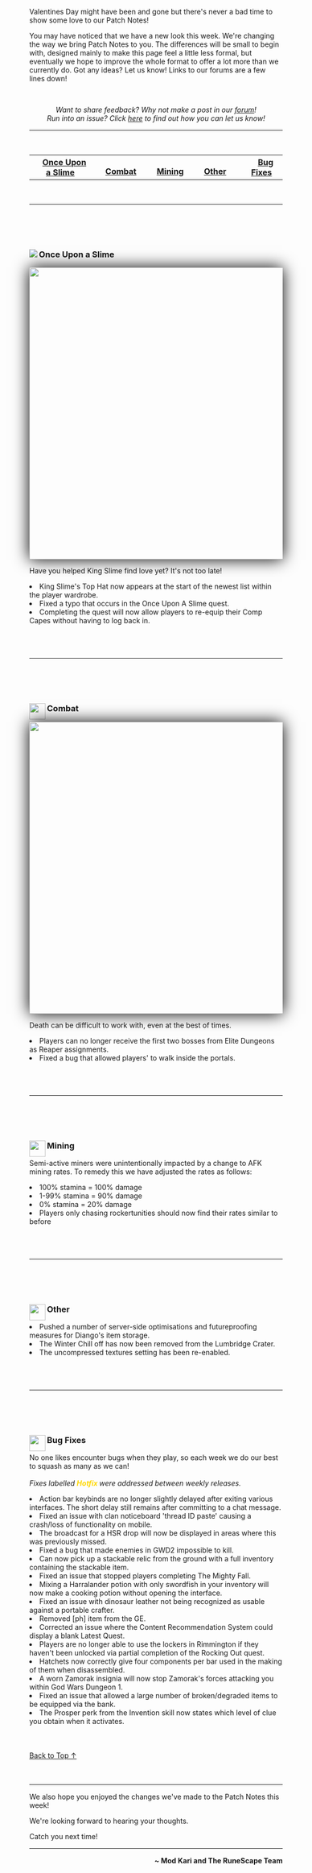 <div id="article-top" name="article-top" class="clockwork">
	<p>Valentines Day might have been and gone but there's never a bad time to show some love to our Patch Notes!</p>
	<p>You may have noticed that we have a new look this week. We're changing the way we bring Patch Notes to you. The differences will be small to begin with, designed mainly to make this page feel a little less formal, but eventually we hope to improve the whole format to offer a lot more than we currently do. Got any ideas? Let us know! Links to our forums are a few lines down!</p>
</div>
<div>
	</br>
		<p align="center">
		<i>Want to share feedback? Why not make a post in our <a href="https://secure.runescape.com/m=forum/forums?442,443,57,66143681">forum</a>!
		<br>Run into an issue? Click <a href="https://support.runescape.com/hc/en-gb/articles/360001355429-How-to-report-a-Bug#RS">here</a> to find out how you can let us know!</i>
		</p><hr style="margin-bottom:15px;margin-top: 15px;">
	<br>
</div>
<div>
	<table align="center">
		<tr align="center">
    	<th><a href="#once-upon-a-slime"><img src="https://cdn.runescape.com/assets/img/external/misc/patches/Quests.png" width="16" height="auto">Once Upon a Slime</a></th>
    		<td></td>
			<th><a href="#combat"><img src="https://cdn.runescape.com/assets/img/external/misc/patches/Bosses1.png" width="16" height="auto">Combat</a></th>
    		<td></td>
    	<th><a href="#mining"><img src="https://cdn.runescape.com/assets/img/external/misc/patches/Mining.png" width="16" height="auto">Mining</a></th>
    		<td></td>
    	<th><a href="#other"><img src="https://cdn.runescape.com/assets/img/external/misc/patches/Achievements.png" width="16" height="auto">Other</a></th>
    		<td></td>
    	<th><a href="#bug-fixes"><img src="https://cdn.runescape.com/assets/img/external/misc/patches/Achievements.png" width="16" height="auto">Bug Fixes</a></th>
		</tr>
	</table>
</div>
	<br>
		<hr style="margin-bottom:15px;margin-top: 15px;">
	<br>
	<br>
	<br>
<div class="articleContentText">
	<div class="category">
		<h3><img src="https://cdn.runescape.com/assets/img/external/misc/patches/Quests.png" align="left">Once Upon a Slime</h3>
			<p><img style="border-width: 5px; box-shadow: 0px 0px 30px black;" src="https://cdn.runescape.com/assets/img/external/news/2020/02/patch_notes/Once_Upon_A_Slime.png" width="580" height="auto"></p>
		<div class="context">
			<p>Have you helped King Slime find love yet? It's not too late! </p>
		</div>
			<li>King Slime's Top Hat now appears at the start of the newest list within the player wardrobe.</li>
			<li>Fixed a typo that occurs in the Once Upon A Slime quest.</li>
			<li>Completing the quest will now allow players to re-equip their Comp Capes without having to log back in.</li>
		</div>
	<br>
	<br>
	<br>
		<hr style="margin-bottom:15px;margin-top: 15px;">
	<br>
	<br>
	<br>
		<div class="category">
			<div class="category-heading" id="combat"><img src="https://cdn.runescape.com/assets/img/external/misc/patches/Bosses1.png" width="32" height="auto" align="left">
				<h3>Combat</h3></div>
					<p><img style="border-width: 5px; box-shadow: 0px 0px 30px black;" src="https://cdn.runescape.com/assets/img/external/news/2020/02/patch_notes/PVM.png" width="580" height="auto"></p>
				<div class="context">
					<p>Death can be difficult to work with, even at the best of times.</p>
				</div>
					<li>Players can no longer receive the first two bosses from Elite Dungeons as Reaper assignments.</li>
					<li>Fixed a bug that allowed players' to walk inside the portals.</li>
				</div>
			<br>
		<br>
	<br>
		<hr style="margin-bottom:15px;margin-top: 15px;">
	<br>
	<br>
	<br>
	<div class="category">
		<h3><img src="https://cdn.runescape.com/assets/img/external/misc/patches/Mining.png" width="32" height="auto" align="left">Mining</h3>
			<div class="context">
				<p>Semi-active miners were unintentionally impacted by a change to AFK mining rates. To remedy this we have adjusted the rates as follows:</p>
			</div>
				<li>100% stamina = 100% damage</li>
				<li>1-99% stamina = 90% damage</li>
				<li>0% stamina = 20% damage</li>
				<li>Players only chasing rockertunities should now find their rates similar to before</li>
			</div>
		<br>
	<br>
	<br>
		<hr style="margin-bottom:15px;margin-top: 15px;">
	<br>
	<br>
	<br>
		<div class="category">
			<h3><img src="https://cdn.runescape.com/assets/img/external/misc/patches/Achievements.png" width="32" height="auto" align="left">Other</h3>
				<li>Pushed a number of server-side optimisations and futureproofing measures for Diango's item storage.</li>
				<li>The Winter Chill off has now been removed from the Lumbridge Crater.</li>
				<li>The uncompressed textures setting has been re-enabled.</li>
			</div>
		<br>
	<br>
	<br>
		<hr style="margin-bottom:15px;margin-top: 15px;">
	<br>
	<br>
	<br>
	<div class="category">
		<h3><img src="https://cdn.runescape.com/assets/img/external/misc/patches/Achievements.png" width="32" height="auto" align="left">Bug Fixes</h3>
			<div class="context">
				<p>No one likes encounter bugs when they play, so each week we do our best to squash as many as we can!
			<br>
		<br>
			<i>Fixes labelled </i><i><strong><font color="gold">Hotfix</font></strong></i><i><strong> </strong></i><i>were addressed between weekly releases.</i></p>
			</div>
			<li>Action bar keybinds are no longer slightly delayed after exiting various interfaces. The short delay still remains after committing to a chat message.</li>
			<li>Fixed an issue with clan noticeboard 'thread ID paste' causing a crash/loss of functionality on mobile.</li>
			<li>The broadcast for a HSR drop will now be displayed in areas where this was previously missed.</li>
			<li>Fixed a bug that made enemies in GWD2 impossible to kill.</li>
			<li>Can now pick up a stackable relic from the ground with a full inventory containing the stackable item.</li>
			<li>Fixed an issue that stopped players completing The Mighty Fall.</li>
			<li>Mixing a Harralander potion with only swordfish in your inventory will now make a cooking potion without opening the interface.</li>
			<li>Fixed an issue with dinosaur leather not being recognized as usable against a portable crafter.</li>
			<li>Removed [ph] item from the GE.</li>
			<li>Corrected an issue where the Content Recommendation System could display a blank Latest Quest.</li>
			<li>Players are no longer able to use the lockers in Rimmington if they haven't been unlocked via partial completion of the Rocking Out quest.</li>
			<li>Hatchets now correctly give four components per bar used in the making of them when disassembled.</li>
			<li>A worn Zamorak insignia will now stop Zamorak's forces attacking you within God Wars Dungeon 1.</li>
			<li>Fixed an issue that allowed a large number of broken/degraded items to be equipped via the bank.</li>
			<li>The Prosper perk from the Invention skill now states which level of clue you obtain when it activates.</li>
		<br>
		<br>
		<br>
			<a href="#news">Back to Top ↑</a>
		<br>
		<br>
		<br>
			<hr style="margin-bottom:15px;margin-top: 15px;">
				<div class="context">
        	<p>We also hope you enjoyed the changes we've made to the Patch Notes this week!</p>
					<p>We're looking forward to hearing your thoughts.</p>
        	<p>Catch you next time!</p>
    		</div>
			</div>
		<hr style="margin-bottom:15px;margin-top: 15px;">
	<p align="right"><b>~ Mod Kari and The RuneScape Team</b></p>


